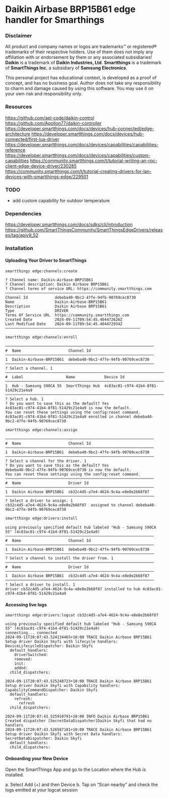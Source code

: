 # Daikin Airbase BRP15B61 edge handler for Smarthings
### Disclaimer
All product and company names or logos are trademarks™ or registered® trademarks of their respective holders. 
Use of them does not imply any affiliation with or endorsement by them or any associated subsidiaries!
**Daikin** is a trademark of **Daikin Industries, Ltd**. **Smartthings** is a trademark of **SmartThings Inc.** a subsidiary of **Samsung Electronics**.

This personal project has educational context, is developed as a proof of concept, and has no business goal.
Author does not take any responsibility to charm and damage caused by using this software. You may use it on your own risk and responsibility only.

### Resources
https://github.com/ael-code/daikin-control
https://github.com/Apollon77/daikin-controller
https://developer.smartthings.com/docs/devices/hub-connected/edge-architecture
https://developer.smartthings.com/docs/devices/hub-connected/first-lua-driver
https://developer.smartthings.com/docs/devices/capabilities/capabilities-reference
https://developer.smartthings.com/docs/devices/capabilities/custom-capabilities
https://community.smartthings.com/t/tutorial-writing-an-rpc-client-edge-device-driver/230285
https://community.smartthings.com/t/tutorial-creating-drivers-for-lan-devices-with-smartthings-edge/229501

### TODO 
- add custom capability for outdoor temperature

### Dependencies
https://developer.smartthings.com/docs/sdks/cli/introduction
https://github.com/SmartThingsCommunity/SmartThingsEdgeDrivers/releases/tag/apiv9_52

### Installation
#### Uploading Your Driver to SmartThings

```bash
smartthings edge:channels:create
```
```text
? Channel name: Daikin-Airbase-BRP15B61
? Channel description: Daikin Airbase BRP15B61
? Channel terms of service URL: https://community.smartthings.com
────────────────────────────────────────────────────────────
Channel Id            debeba40-9bc2-47fe-94fb-90769cec8730
Name                  Daikin-Airbase-BRP15B61
Description           Daikin Airbase BRP15B61
Type                  DRIVER
Terms Of Service URL  https://community.smartthings.com
Created Date          2024-09-11T09:54:45.404472626Z
Last Modified Date    2024-09-11T09:54:45.404472934Z
────────────────────────────────────────────────────────────
```
```bash
smartthings edge:channels:enroll
```
```text
──────────────────────────────────────────────────────────────────
#  Name                     Channel Id
──────────────────────────────────────────────────────────────────
1  Daikin-Airbase-BRP15B61  debeba40-9bc2-47fe-94fb-90769cec8730
──────────────────────────────────────────────────────────────────
? Select a channel. 1
──────────────────────────────────────────────────────────────────────────────────
#  Label                   Name             Device Id
──────────────────────────────────────────────────────────────────────────────────
1  Hub - Samsung S90CA 55  SmartThings Hub  4c83ac01-c974-41b4-8f81-51429c21e4a9
──────────────────────────────────────────────────────────────────────────────────
? Select a hub. 1
? Do you want to save this as the default? Yes
4c83ac01-c974-41b4-8f81-51429c21e4a9 is now the default.
You can reset these settings using the config:reset command.
4c83ac01-c974-41b4-8f81-51429c21e4a9 enrolled in channel debeba40-9bc2-47fe-94fb-90769cec8730
```
```bash
smartthings edge:channels:assign
```
```text
──────────────────────────────────────────────────────────────────
#  Name                     Channel Id
──────────────────────────────────────────────────────────────────
1  Daikin-Airbase-BRP15B61  debeba40-9bc2-47fe-94fb-90769cec8730
──────────────────────────────────────────────────────────────────
? Select a channel for the driver. 1
? Do you want to save this as the default? Yes
debeba40-9bc2-47fe-94fb-90769cec8730 is now the default.
You can reset these settings using the config:reset command.
──────────────────────────────────────────────────────────────────
#  Name                     Driver Id
──────────────────────────────────────────────────────────────────
1  Daikin Airbase BRP15B61  cb32c4d5-a7e4-4624-9c4a-e8e8e2b68f87
──────────────────────────────────────────────────────────────────
? Select a driver to assign. 1
cb32c4d5-a7e4-4624-9c4a-e8e8e2b68f87  assigned to channel debeba40-9bc2-47fe-94fb-90769cec8730
```
```bash
smartthings edge:drivers:install
```
```text
using previously specified default hub labeled "Hub - Samsung S90CA 55" (4c83ac01-c974-41b4-8f81-51429c21e4a9)
──────────────────────────────────────────────────────────────────
#  Name                     Channel Id
──────────────────────────────────────────────────────────────────
1  Daikin-Airbase-BRP15B61  debeba40-9bc2-47fe-94fb-90769cec8730
──────────────────────────────────────────────────────────────────
? Select a channel to install the driver from. 1
──────────────────────────────────────────────────────────────────
#  Name                     Driver Id
──────────────────────────────────────────────────────────────────
1  Daikin Airbase BRP15B61  cb32c4d5-a7e4-4624-9c4a-e8e8e2b68f87
──────────────────────────────────────────────────────────────────
? Select a driver to install. 1
driver cb32c4d5-a7e4-4624-9c4a-e8e8e2b68f87 installed to hub 4c83ac01-c974-41b4-8f81-51429c21e4a9
```
#### Accessing live logs
```shell
smartthings edge:drivers:logcat cb32c4d5-a7e4-4624-9c4a-e8e8e2b68f87
```
```text
using previously specified default hub labeled "Hub - Samsung S90CA 55" (4c83ac01-c974-41b4-8f81-51429c21e4a9)
connecting... connected
2024-09-11T20:07:43.524134465+10:00 TRACE Daikin Airbase BRP15B61  Setup driver Daikin Skyfi with lifecycle handlers:
DeviceLifecycleDispatcher: Daikin Skyfi
  default_handlers:
    driverSwitched:
    removed:
    init:
    added:
  child_dispatchers:

2024-09-11T20:07:43.525248723+10:00 TRACE Daikin Airbase BRP15B61  Setup driver Daikin Skyfi with Capability handlers:
CapabilityCommandDispatcher: Daikin Skyfi
  default_handlers:
    refresh:
      refresh
  child_dispatchers:

2024-09-11T20:07:43.525910791+10:00 INFO Daikin Airbase BRP15B61  Created dispatcher [SecretDataDispatcher]Daikin Skyfi that had no handlers
2024-09-11T20:07:43.526587101+10:00 TRACE Daikin Airbase BRP15B61  Setup driver Daikin Skyfi with Secret Data handlers:
SecretDataDispatcher: Daikin Skyfi
  default_handlers:
  child_dispatchers:
```
#### Onboarding your New Device
Open the SmartThings App and go to the Location where the Hub is installed.

a. Select Add (+) and then Device
b. Tap on “Scan nearby” and check the logs emitted at your logcat session
